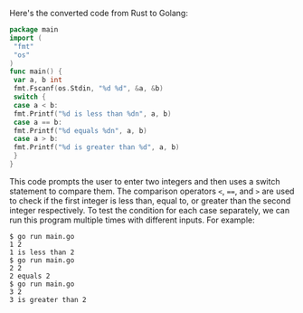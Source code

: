 Here's the converted code from Rust to Golang:
```go
package main
import (
 "fmt"
 "os"
)
func main() {
 var a, b int
 fmt.Fscanf(os.Stdin, "%d %d", &a, &b)
 switch {
 case a < b:
 fmt.Printf("%d is less than %dn", a, b)
 case a == b:
 fmt.Printf("%d equals %dn", a, b)
 case a > b:
 fmt.Printf("%d is greater than %d", a, b)
 }
}
```
This code prompts the user to enter two integers and then uses a switch statement to compare them. The comparison operators `<`, `==`, and `>` are used to check if the first integer is less than, equal to, or greater than the second integer respectively. 
To test the condition for each case separately, we can run this program multiple times with different inputs. For example:
```
$ go run main.go 
1 2
1 is less than 2
$ go run main.go 
2 2
2 equals 2
$ go run main.go 
3 2
3 is greater than 2
```

